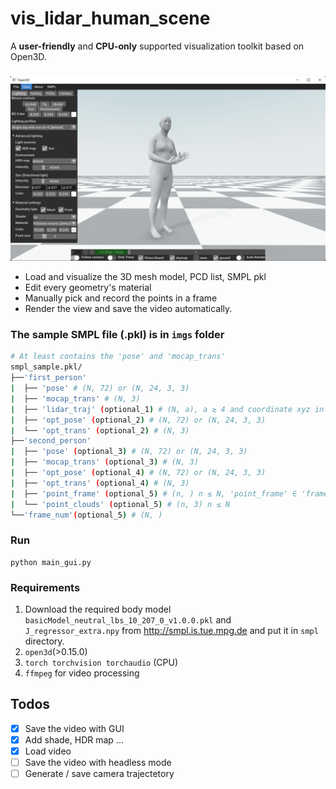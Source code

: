 # vis_lidar_human_scene

A **user-friendly** and **CPU-only** supported visualization toolkit based on Open3D.

### 


![](imgs/gui.jpg)
- Load and visualize the 3D mesh model, PCD list, SMPL pkl
- Edit every geometry's material
- Manually pick and record the points in a frame
- Render the view and save the video automatically.
   
### The sample SMPL file (.pkl) is in `imgs` folder
  ```bash
  # At least contains the 'pose' and 'mocap_trans'  
  smpl_sample.pkl/
  ├──'first_person'
  |  ├── 'pose' # (N, 72) or (N, 24, 3, 3)
  |  ├── 'mocap_trans' # (N, 3)
  |  ├── 'lidar_traj' (optional_1) # (N, a), a ≥ 4 and coordinate xyz in [:, 1:4]
  |  ├── 'opt_pose' (optional_2) # (N, 72) or (N, 24, 3, 3)
  |  └── 'opt_trans' (optional_2) # (N, 3)
  ├──'second_person'
  |  ├── 'pose' (optional_3) # (N, 72) or (N, 24, 3, 3)
  |  ├── 'mocap_trans' (optional_3) # (N, 3)
  |  ├── 'opt_pose' (optional_4) # (N, 72) or (N, 24, 3, 3)
  |  ├── 'opt_trans' (optional_4) # (N, 3)
  |  ├── 'point_frame' (optional_5) # (n, ) n ≤ N, 'point_frame' ∈ 'frame_num'
  |  └── 'point_clouds' (optional_5) # (n, 3) n ≤ N
  └──'frame_num'(optional_5) # (N, )
  ```
  
<!-- ![](imgs/sample.png) -->
### Run
```
python main_gui.py
```
<!-- - *Set `remote` to `False` in `config.py` if your data is on local machine* -->
  
### Requirements
1. Download the required body model `basicModel_neutral_lbs_10_207_0_v1.0.0.pkl` and `J_regressor_extra.npy` from http://smpl.is.tue.mpg.de and put it in `smpl` directory.
2. `open3d`(>0.15.0) 
3. `torch torchvision torchaudio` (CPU) 
4. `ffmpeg` for video processing

## Todos

- [x] Save the video with GUI
- [x] Add shade, HDR map ...
- [x] Load video
- [ ] Save the video with headless mode
- [ ] Generate / save camera trajectetory